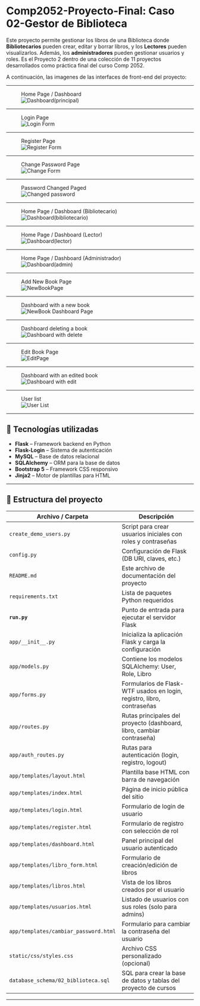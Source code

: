 # Comp2052-Proyecto-Final: Caso 02-Gestor de Biblioteca

Este proyecto permite gestionar los libros de una Biblioteca donde **Bibliotecarios** pueden crear, editar y borrar libros, y los **Lectores** pueden visualizarlos. Además, los **administradores** pueden gestionar usuarios y roles. Es el Proyecto 2 dentro de una colección de 11 proyectos desarrollados como práctica final del curso Comp 2052.

A continuación, las imagenes de las interfaces de front-end del proyecto:
 
---

<figure class="image"> 
   <figcaption>Home Page / Dashboard </figcaption>
   <img src="images/prinsipal.png" alt="Dashboard(principal)">
</figure>

---

<figure class="image">
   <figcaption>Login Page</figcaption>
   <img src="images/login.png" alt="Login Form">
</figure>

---

<figure class="image"> 
   <figcaption>Register Page</figcaption>
   <img src="images/registrarse.png" alt="Register Form">
</figure>

---

<figure class="image">
   <figcaption>Change Password Page </figcaption>
   <img src="images/cambiar password.png" alt="Change Form">
</figure>

---

<figure class="image">
   <figcaption>Password Changed Paged </figcaption>
   <img src="images/autualizando password.png" alt="Changed password">
</figure>

---

<figure class="image"> 
   <figcaption>Home Page / Dashboard (Bibliotecario) </figcaption>
   <img src="images/biblitecario-view.png" alt="Dashboard(bibliotecario)">
</figure>

---

<figure class="image">
   <figcaption>Home Page / Dashboard (Lector) </figcaption>
   <img src="images/lector-view.png" alt="Dashboard(lector)">
</figure>

---

<figure class="image"> 
   <figcaption>Home Page / Dashboard (Administrador) </figcaption>
   <img src="images/admin view.png" alt="Dashboard(admin)">
</figure>

---

<figure class="image">
   <figcaption>Add New Book Page </figcaption>
   <img src="images/nuevo libro.png" alt="NewBookPage">
</figure>

---

<figure class="image">
   <figcaption>Dashboard with a new book</figcaption>
   <img src="images/nuevo libro-2.png" alt="NewBook Dashboard Page">
</figure>

---

<figure class="image">
   <figcaption> Dashboard deleting a book </figcaption>
   <img src="images/borrar libro.png" alt="Dashboard with delete">
</figure>

---

<figure class="image">
   <figcaption> Edit Book Page </figcaption>
   <img src="images/edit libro.png" alt="EditPage">
</figure>

---

<figure class="image">
   <figcaption> Dashboard with an edited book </figcaption>
   <img src="images/biblitecario-view.despues de cambio.png" alt="Dashboard with edit">
</figure>

---

<figure class="image">
   <figcaption>User list</figcaption>
   <img src="images/users.png" alt="User List">
</figure>

---

## 🚀 Tecnologías utilizadas

- **Flask** – Framework backend en Python
- **Flask-Login** – Sistema de autenticación
- **MySQL** – Base de datos relacional
- **SQLAlchemy** – ORM para la base de datos
- **Bootstrap 5** – Framework CSS responsivo
- **Jinja2** – Motor de plantillas para HTML

---

## 📂 Estructura del proyecto

| Archivo / Carpeta                                                 | Descripción                                                                |
| ----------------------------------------------------------------- | -------------------------------------------------------------------------- |
| `create_demo_users.py`                                            | Script para crear usuarios iniciales con roles y contraseñas               |
| `config.py`                                                       | Configuración de Flask (DB URI, claves, etc.)                              |
| `README.md`                                                       | Este archivo de documentación del proyecto                                 |
| `requirements.txt`                                                | Lista de paquetes Python requeridos                                        |
| **`run.py`**                                                      | Punto de entrada para ejecutar el servidor Flask                           |
| `app/__init__.py`                                                 | Inicializa la aplicación Flask y carga la configuración                    |
| `app/models.py`                                                   | Contiene los modelos SQLAlchemy: User, Role, Libro                         |
| `app/forms.py`                                                    | Formularios de Flask-WTF usados en login, registro, libro, contraseñas     |
| `app/routes.py`                                                   | Rutas principales del proyecto (dashboard, libro, cambiar contraseña)      |
| `app/auth_routes.py`                                              | Rutas para autenticación (login, registro, logout)                         |
| `app/templates/layout.html`                                       | Plantilla base HTML con barra de navegación                                |
| `app/templates/index.html`                                        | Página de inicio pública del sitio                                         |
| `app/templates/login.html`                                        | Formulario de login de usuario                                             |
| `app/templates/register.html`                                     | Formulario de registro con selección de rol                                |
| `app/templates/dashboard.html`                                    | Panel principal del usuario autenticado                                    |
| `app/templates/libro_form.html`                                   | Formulario de creación/edición de libros                                   |
| `app/templates/libros.html`                                       | Vista de los libros creados por el usuario                                 |
| `app/templates/usuarios.html`                                     | Listado de usuarios con sus roles (solo para admins)                       |
| `app/templates/cambiar_password.html`                             | Formulario para cambiar la contraseña del usuario                          |
| `static/css/styles.css`                                           | Archivo CSS personalizado (opcional)                                       |
| `database_schema/02_biblioteca.sql`                               | SQL para crear la base de datos y tablas del proyecto de cursos            |

---
